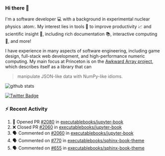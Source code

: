### Hi there 👋 

I'm a software developer 💻 with a background in experimental nuclear physics :atom:. My interest lies in tools :wrench: to improve productivity :chart_with_upwards_trend: and scientific insight :telescope:, including rich documentation 📚, interactive computing 🧮, and more! 

I have experience in many aspects of software engineering, including game design, full-stack web development, and high-performance numeric computing. My main focus at Princeton is on the [Awkward Array project](awkward-array.org/), which describes itself as a library that can 
> manipulate JSON-like data with NumPy-like idioms.

![github stats](https://github-readme-stats.vercel.app/api?username=agoose77&show_icons=true&hide_rank=true&hide_title=true&bg_color=30,e76445,904e95&text_color=efe3ec&icon_color=efe3ec)
<!--
**agoose77/agoose77** is a ✨ _special_ ✨ repository because its `README.md` (this file) appears on your GitHub profile.

Here are some ideas to get you started:

- 🔭 I’m currently working on ...
- 🌱 I’m currently learning ...
- 👯 I’m looking to collaborate on ...
- 🤔 I’m looking for help with ...
- 💬 Ask me about ...
- 📫 How to reach me: ...
- 😄 Pronouns: ...
- ⚡ Fun fact: ...
-->

[![Twitter Badge](https://img.shields.io/twitter/follow/agoose77?style=flat-square&logo=Twitter&logoColor=white&color=cornflowerblue)](https://twitter.com/agoose77)

### :zap: Recent Activity

<!--START_SECTION:activity-->
1. 💪 Opened PR [#2080](https://github.com/executablebooks/jupyter-book/pull/2080) in [executablebooks/jupyter-book](https://github.com/executablebooks/jupyter-book)
2. ❌ Closed PR [#2060](https://github.com/executablebooks/jupyter-book/pull/2060) in [executablebooks/jupyter-book](https://github.com/executablebooks/jupyter-book)
3. 🗣 Commented on [#2060](https://github.com/executablebooks/jupyter-book/pull/2060#issuecomment-1838692267) in [executablebooks/jupyter-book](https://github.com/executablebooks/jupyter-book)
4. 🗣 Commented on [#770](https://github.com/executablebooks/sphinx-book-theme/pull/770#issuecomment-1838541353) in [executablebooks/sphinx-book-theme](https://github.com/executablebooks/sphinx-book-theme)
5. 🗣 Commented on [#655](https://github.com/executablebooks/sphinx-book-theme/pull/655#issuecomment-1838536369) in [executablebooks/sphinx-book-theme](https://github.com/executablebooks/sphinx-book-theme)
<!--END_SECTION:activity-->
